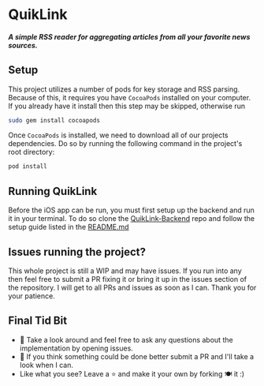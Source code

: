 # QuikLink

##### A simple RSS reader for aggregating articles from all your favorite news sources.

## Setup

This project utilizes a number of pods for key storage and RSS parsing. Because of this, it requires you have `CocoaPods` installed on your computer. If you already have it install then this step may be skipped, otherwise run

```bash
sudo gem install cocoapods
```

Once `CocoaPods` is installed, we need to download all of our projects dependencies. Do so by running the following command in the project's root directory:

```bash
pod install
```

## Running QuikLink

Before the iOS app can be run, you must first setup up the backend and run it in your terminal. To do so clone the [QuikLink-Backend](https://github.com/MattBommer/QuikLink-Backend) repo and follow the setup guide listed in the [README.md](https://github.com/MattBommer/QuikLink-Backend/blob/main/README.md)

## Issues running the project?

This whole project is still a WIP and may have issues. If you run into any then feel free to submit a PR fixing it or bring it up in the issues section of the repository. I will get to all PRs and issues as soon as I can. Thank you for your patience.

## Final Tid Bit

- 🔎 Take a look around and feel free to ask any questions about the implementation by opening issues.
- 🧐 If you think something could be done better submit a PR and I'll take a look when I can.
- Like what you see? Leave a ⭐ and make it your own by forking 🍽️ it :)
